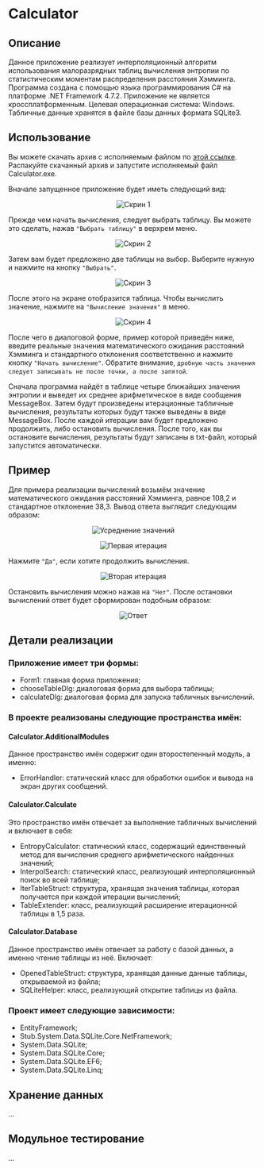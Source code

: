 # Calculator

## Описание
Данное приложение реализует интерполяционный алгоритм использования малоразрядных таблиц вычисления энтропии по статистическим моментам распределения расстояния Хэмминга. 
Программа создана с помощью языка программирования C# на платформе .NET Framework 4.7.2. Приложение не является кроссплатформенным. Целевая операционная система: Windows. Табличные данные хранятся в файле базы данных формата SQLite3.

## Использование
Вы можете скачать архив с исполняемым файлом по [этой ссылке](binary/Release.zip). Распакуйте скачанный архив и запустите исполняемый файл Calculator.exe.

Вначале запущенное приложение будет иметь следующий вид:

<p align="center"> 
<img src="images/screen1.png" alt="Скрин 1">
</p>

Прежде чем начать вычисления, следует выбрать таблицу. Вы можете это сделать, нажав ```"Выбрать таблицу"``` в верхрем меню.

<p align="center"> 
<img src="images/screen2.png" alt="Скрин 2">
</p>

Затем вам будет предложено две таблицы на выбор. Выберите нужную и нажмите на кнопку ```"Выбрать"```.

<p align="center"> 
<img src="images/screen3.png" alt="Скрин 3">
</p>

После этого на экране отобразится таблица. Чтобы вычислить значение, нажмите на ```"Вычисление значения"``` в меню.

<p align="center"> 
<img src="images/screen4.png" alt="Скрин 4">
</p>

После чего в диалоговой форме, пример которой приведён ниже, введите реальные значения математического ожидания расстояний Хэмминга и стандартного отклонения соответственно и нажмите кнопку ```"Начать вычисление"```. Обратите внимание, ```дробную часть значения следует записывать не после точки, а после запятой```.

Сначала программа найдёт в таблице четыре ближайших значения энтропии и выведет их среднее арифметическое в виде сообщения MessageBox. Затем будут произведены итерационные табличные вычисления, результаты которых будут также выведены в виде MessageBox. После каждой итерации вам будет предложено продолжить, либо остановить вычисления. После того, как вы остановите вычисления, результаты будут записаны в txt-файл, который запустится автоматически.

## Пример
Для примера реализации вычислений возьмём значение математического ожидания расстояний Хэмминга, равное 108,2 и стандартное отклонение 38,3. Вывод ответа выглядит следующим образом:

<p align="center"> 
<img src="images/screen5.png" alt="Усреднение значений">
</p>

<p align="center"> 
<img src="images/screen6.png" alt="Первая итерация">
</p>

Нажмите ```"Да"```, если хотите продолжить вычисления.

<p align="center"> 
<img src="images/screen7.png" alt="Вторая итерация">
</p>

Остановить вычисления можно нажав на ```"Нет"```. После остановки вычислений ответ будет сформирован подобным образом:

<p align="center"> 
<img src="images/screen8.png" alt="Ответ">
</p>

## Детали реализации
### Приложение имеет три формы:
+ Form1: главная форма приложения;
+ chooseTableDlg: диалоговая форма для выбора таблицы;
+ calculateDlg: диалоговая форма для запуска табличных вычислений.

### В проекте реализованы следующие пространства имён:

#### Calculator.AdditionalModules
Данное пространство имён содержит один второстепенный модуль, а именно:

+ ErrorHandler: статический класс для обработки ошибок и вывода на экран других сообщений.

#### Calculator.Calculate
Это пространство имён отвечает за выполнение табличных вычислений и включает в себя:

+ EntropyCalculator: статический класс, содержащий единственный метод для вычисления среднего арифметического найденных значений;
+ InterpolSearch: статический класс, реализующий интерполяционный поиск во всей таблице;
+ IterTableStruct: структура, хранящая значения таблицы, которая получается при каждой итерации вычислений;
+ TableExtender: класс, реализующий расширение итерационной таблицы в 1,5 раза.

#### Calculator.Database
Данное пространство имён отвечает за работу с базой данных, а именно чтение таблицы из неё. Включает:

+ OpenedTableStruct: структура, хранящая данные данные таблицы, открываемой из файла;
+ SQLiteHelper: класс, реализующий открытие таблицы из файла.

### Проект имеет следующие зависимости:
+ EntityFramework;
+ Stub.System.Data.SQLite.Core.NetFramework;
+ System.Data.SQLite;
+ System.Data.SQLite.Core;
+ System.Data.SQLite.EF6;
+ System.Data.SQLite.Linq;

## Хранение данных
...

## Модульное тестирование
...
